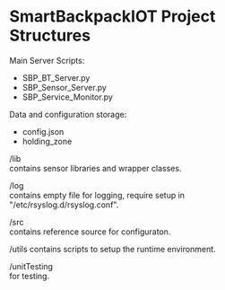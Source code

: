 # SmartBackpackIOT Project Structures
Main Server Scripts:  
- SBP_BT_Server.py  
- SBP_Sensor_Server.py  
- SBP_Service_Monitor.py  

Data and configuration storage:  
- config.json  
- holding_zone

/lib  
contains sensor libraries and wrapper classes.

/log  
contains empty file for logging, require setup in "/etc/rsyslog.d/rsyslog.conf".

/src  
contains reference source for configuraton.

/utils
contains scripts to setup the runtime environment.

/unitTesting  
for testing.